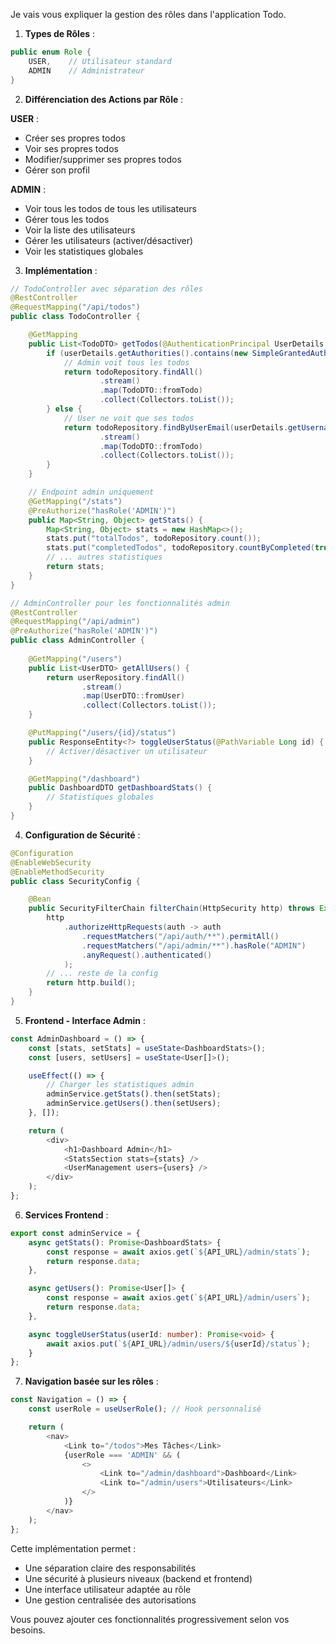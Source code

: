 Je vais vous expliquer la gestion des rôles dans l'application Todo.

1. **Types de Rôles** :
```java
public enum Role {
    USER,    // Utilisateur standard
    ADMIN    // Administrateur
}
```

2. **Différenciation des Actions par Rôle** :

**USER** :
- Créer ses propres todos
- Voir ses propres todos
- Modifier/supprimer ses propres todos
- Gérer son profil

**ADMIN** :
- Voir tous les todos de tous les utilisateurs
- Gérer tous les todos
- Voir la liste des utilisateurs
- Gérer les utilisateurs (activer/désactiver)
- Voir les statistiques globales

3. **Implémentation** :

```java
// TodoController avec séparation des rôles
@RestController
@RequestMapping("/api/todos")
public class TodoController {

    @GetMapping
    public List<TodoDTO> getTodos(@AuthenticationPrincipal UserDetails userDetails) {
        if (userDetails.getAuthorities().contains(new SimpleGrantedAuthority("ADMIN"))) {
            // Admin voit tous les todos
            return todoRepository.findAll()
                    .stream()
                    .map(TodoDTO::fromTodo)
                    .collect(Collectors.toList());
        } else {
            // User ne voit que ses todos
            return todoRepository.findByUserEmail(userDetails.getUsername())
                    .stream()
                    .map(TodoDTO::fromTodo)
                    .collect(Collectors.toList());
        }
    }

    // Endpoint admin uniquement
    @GetMapping("/stats")
    @PreAuthorize("hasRole('ADMIN')")
    public Map<String, Object> getStats() {
        Map<String, Object> stats = new HashMap<>();
        stats.put("totalTodos", todoRepository.count());
        stats.put("completedTodos", todoRepository.countByCompleted(true));
        // ... autres statistiques
        return stats;
    }
}

// AdminController pour les fonctionnalités admin
@RestController
@RequestMapping("/api/admin")
@PreAuthorize("hasRole('ADMIN')")
public class AdminController {
    
    @GetMapping("/users")
    public List<UserDTO> getAllUsers() {
        return userRepository.findAll()
                .stream()
                .map(UserDTO::fromUser)
                .collect(Collectors.toList());
    }

    @PutMapping("/users/{id}/status")
    public ResponseEntity<?> toggleUserStatus(@PathVariable Long id) {
        // Activer/désactiver un utilisateur
    }

    @GetMapping("/dashboard")
    public DashboardDTO getDashboardStats() {
        // Statistiques globales
    }
}
```

4. **Configuration de Sécurité** :
```java
@Configuration
@EnableWebSecurity
@EnableMethodSecurity
public class SecurityConfig {

    @Bean
    public SecurityFilterChain filterChain(HttpSecurity http) throws Exception {
        http
            .authorizeHttpRequests(auth -> auth
                .requestMatchers("/api/auth/**").permitAll()
                .requestMatchers("/api/admin/**").hasRole("ADMIN")
                .anyRequest().authenticated()
            );
        // ... reste de la config
        return http.build();
    }
}
```

5. **Frontend - Interface Admin** :
```typescript
const AdminDashboard = () => {
    const [stats, setStats] = useState<DashboardStats>();
    const [users, setUsers] = useState<User[]>();

    useEffect(() => {
        // Charger les statistiques admin
        adminService.getStats().then(setStats);
        adminService.getUsers().then(setUsers);
    }, []);

    return (
        <div>
            <h1>Dashboard Admin</h1>
            <StatsSection stats={stats} />
            <UserManagement users={users} />
        </div>
    );
};
```

6. **Services Frontend** :
```typescript
export const adminService = {
    async getStats(): Promise<DashboardStats> {
        const response = await axios.get(`${API_URL}/admin/stats`);
        return response.data;
    },

    async getUsers(): Promise<User[]> {
        const response = await axios.get(`${API_URL}/admin/users`);
        return response.data;
    },

    async toggleUserStatus(userId: number): Promise<void> {
        await axios.put(`${API_URL}/admin/users/${userId}/status`);
    }
};
```

7. **Navigation basée sur les rôles** :
```typescript
const Navigation = () => {
    const userRole = useUserRole(); // Hook personnalisé

    return (
        <nav>
            <Link to="/todos">Mes Tâches</Link>
            {userRole === 'ADMIN' && (
                <>
                    <Link to="/admin/dashboard">Dashboard</Link>
                    <Link to="/admin/users">Utilisateurs</Link>
                </>
            )}
        </nav>
    );
};
```

Cette implémentation permet :
- Une séparation claire des responsabilités
- Une sécurité à plusieurs niveaux (backend et frontend)
- Une interface utilisateur adaptée au rôle
- Une gestion centralisée des autorisations

Vous pouvez ajouter ces fonctionnalités progressivement selon vos besoins.